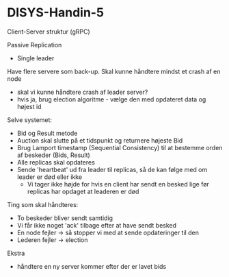 # DISYS-Handin-5

Client-Server struktur (gRPC)

Passive Replication
- Single leader


Have flere servere som back-up.
Skal kunne håndtere mindst et crash af en node
- skal vi kunne håndtere crash af leader server?
- hvis ja, brug election algoritme - vælge den med opdateret data og højest id


Selve systemet:
- Bid og Result metode
- Auction skal slutte på et tidspunkt og returnere højeste Bid
- Brug Lamport timestamp (Sequential Consistency) til at bestemme orden af beskeder (Bids, Result)
- Alle replicas skal opdateres
- Sende 'heartbeat' ud fra leader til replicas, så de kan følge med om leader er død eller ikke
  - Vi tager ikke højde for hvis en client har sendt en besked lige før replicas har opdaget at leaderen er død

Ting som skal håndteres:
- To beskeder bliver sendt samtidig
- Vi får ikke noget 'ack' tilbage efter at have sendt besked
- En node fejler -> så stopper vi med at sende opdateringer til den
- Lederen fejler -> election


Ekstra
- håndtere en ny server kommer efter der er lavet bids
